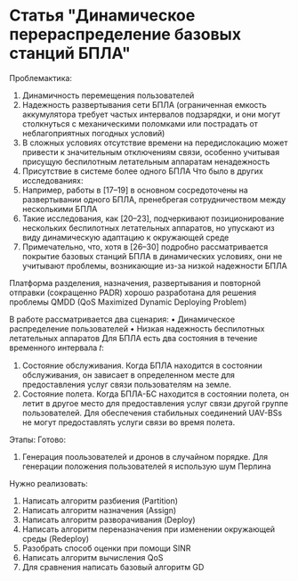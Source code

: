 # Статья "Динамическое перераспределение базовых станций БПЛА"

Проблемактика:
1.	Динамичность перемещения пользователей
2.	Надежность развертывания сети БПЛА (ограниченная емкость аккумулятора требует частых интервалов подзарядки, и они могут столкнуться с механическими поломками или пострадать от неблагоприятных погодных условий)
3.	В сложных условиях отсутствие времени на передислокацию может привести к значительным отключениям связи, особенно учитывая присущую беспилотным летательным аппаратам ненадежность
4.	Присутствие в системе более одного БПЛА
Что было в других исследованиях:
1.	Например, работы в [17–19] в основном сосредоточены на развертывании одного БПЛА, пренебрегая сотрудничеством между несколькими БПЛА
2.	Такие исследования, как [20–23], подчеркивают позиционирование нескольких беспилотных летательных аппаратов, но упускают из виду динамическую адаптацию к окружающей среде
3.	Примечательно, что, хотя в [26–30] подробно рассматривается покрытие базовых станций БПЛА в динамических условиях, они не учитывают проблемы, возникающие из-за низкой надежности БПЛА

Платформа разделения, назначения, развертывания и повторной отправки (сокращенно PADR) хорошо разработана для решения проблемы QMDD (QoS Maximized Dynamic Deploying Problem)

В работе рассматривается два сценария:
•	Динамическое распределение пользователей
•	Низкая надежность беспилотных летательных аппаратов
Для БПЛА есть два состояния в течение временного интервала 𝑡:
1.	Состояние обслуживания. Когда БПЛА находится в состоянии обслуживания, он зависает в определенном месте для предоставления услуг связи пользователям на земле.
2.	Состояние полета. Когда БПЛА-БС находится в состоянии полета, он летит в другое место для предоставления услуг связи другой группе пользователей. Для обеспечения стабильных соединений UAV-BSs не могут предоставлять услуги связи во время полета.

Этапы:
Готово:
1. Генерация поользователей и дронов в случайном порядке. Для генерации положения пользователей я использую шум Перлина

Нужно реализовать:
1. Написать алгоритм разбиения (Partition)
2. Написать алгоритм назначения (Assign)
3. Написать алгоритм разворачивания (Deploy)
4. Написать алгоритм переназначения при изменении окружающей среды (Redeploy)
5. Разобрать способ оценки при помощи SINR
6. Написать алгоритм вычисления QoS
7. Для сравнения написать базовый алгоритм GD
